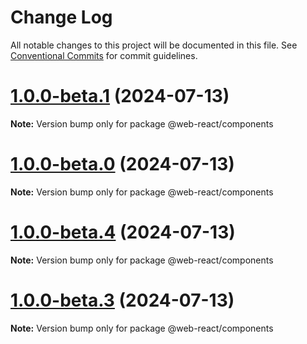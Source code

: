 # Change Log

All notable changes to this project will be documented in this file.
See [Conventional Commits](https://conventionalcommits.org) for commit guidelines.

# [1.0.0-beta.1](https://github.com/weidyg/web-react/compare/@web-react/components@1.0.0-beta.0...@web-react/components@1.0.0-beta.1) (2024-07-13)

**Note:** Version bump only for package @web-react/components

# [1.0.0-beta.0](https://github.com/weidyg/web-react/compare/@web-react/components@1.0.0-beta.4...@web-react/components@1.0.0-beta.0) (2024-07-13)

**Note:** Version bump only for package @web-react/components

# [1.0.0-beta.4](https://github.com/weidyg/web-react/compare/@web-react/components@1.0.0-beta.3...@web-react/components@1.0.0-beta.4) (2024-07-13)

**Note:** Version bump only for package @web-react/components

# [1.0.0-beta.3](https://github.com/weidyg/web-react/compare/@web-react/components@1.0.0-beta.2...@web-react/components@1.0.0-beta.3) (2024-07-13)

**Note:** Version bump only for package @web-react/components
